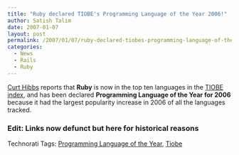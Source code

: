 ```yaml
---
title: "Ruby declared TIOBE's Programming Language of the Year 2006!"
author: Satish Talim
date: 2007-01-07
layout: post
permalink: /2007/01/07/ruby-declared-tiobes-programming-language-of-the-year-2006/
categories:
  - News
  - Rails
  - Ruby
---
```

[Curt
Hibbs](http://www.oreillynet.com/ruby/blog/2007/01/ruby_declared_tiobes_programmi.html)
reports that **Ruby** is now in the top ten languages in the [TIOBE
index](http://www.tiobe.com/tpci.htm), and has been declared
**Programming Language of the Year for 2006** because it had the largest
popularity increase in 2006 of all the languages tracked.

### Edit: Links now defunct but here for historical reasons

Technorati Tags: [Programming Language of the
Year](http://technorati.com/tag/Programming+Language+of+the+Year),
[Tiobe](http://technorati.com/tag/Tiobe)
